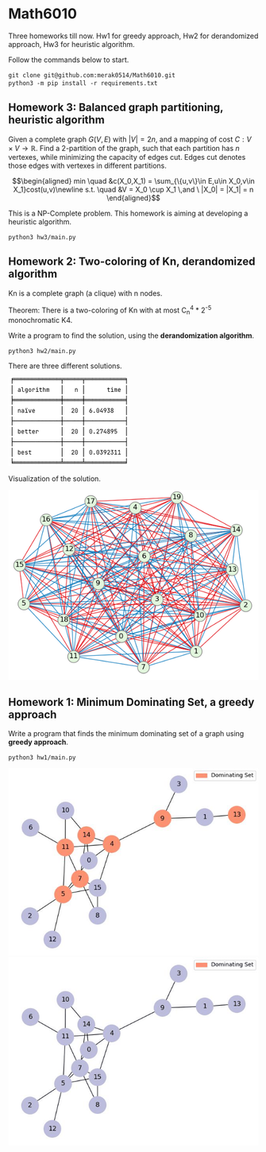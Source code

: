 # Math6010
Three homeworks till now. Hw1 for greedy approach, Hw2 for derandomized approach, Hw3 for heuristic algorithm.

Follow the commands below to start.
    
    git clone git@github.com:merak0514/Math6010.git
    python3 -m pip install -r requirements.txt

## Homework 3: Balanced graph partitioning, heuristic algorithm

Given a complete graph $G(V,E)$ with $|V|=2n$, 
and a mapping of cost $C:V\times{V}\rightarrow\mathbb{R}$. 
Find a 2-partition of the graph, such that each partition has $n$ vertexes,
while minimizing the capacity of edges cut. Edges cut denotes those edges with
vertexes in different partitions.

$$\begin{aligned}
min \quad &c(X_0,X_1) = \sum_{\{u,v\}\in E,u\in X_0,v\in X_1}cost(u,v)\newline
s.t. \quad &V = X_0 \cup X_1 \,and \ |X_0| = |X_1| = n
\end{aligned}$$

This is a NP-Complete problem. This homework is aiming at developing a heuristic algorithm.

    python3 hw3/main.py

## Homework 2: Two-coloring of Kn, derandomized algorithm

Kn is a complete graph (a clique) with n nodes. 

Theorem: There is a two-coloring of Kn with at most C<sub>n</sub><sup>4</sup> * 2<sup>-5</sup> monochromatic K4.

Write a program to find the solution, using the **derandomization algorithm**.

    python3 hw2/main.py

There are three different solutions.

![table.png](hw2/img/table.png)

Visualization of the solution.

![viz.png](hw2/img/visiualization.png)

## Homework 1: Minimum Dominating Set, a greedy approach

 Write a program that finds the minimum dominating set of a graph using **greedy approach**.

    python3 hw1/main.py

![result](hw1/img/result.jpg)
![gif](hw1/result.gif)


